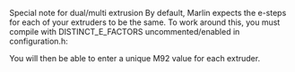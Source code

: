 Special note for dual/multi extrusion
By default, Marlin expects the e-steps for each of your extruders to be the same. To work around this, you must compile with DISTINCT_E_FACTORS uncommented/enabled in configuration.h:


You will then be able to enter a unique M92 value for each extruder.